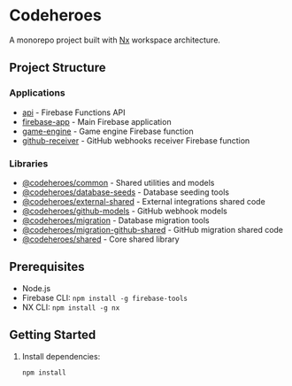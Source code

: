 # Codeheroes

A monorepo project built with [Nx](https://nx.dev) workspace architecture.

## Project Structure

### Applications

- [api](apps/api) - Firebase Functions API
- [firebase-app](apps/firebase-app) - Main Firebase application
- [game-engine](apps/game-engine) - Game engine Firebase function
- [github-receiver](apps/github-receiver) - GitHub webhooks receiver Firebase function

### Libraries

- [@codeheroes/common](libs/common) - Shared utilities and models
- [@codeheroes/database-seeds](libs/database-seeds) - Database seeding tools
- [@codeheroes/external-shared](libs/external-shared) - External integrations shared code
- [@codeheroes/github-models](packages/github-models) - GitHub webhook models
- [@codeheroes/migration](libs/migration) - Database migration tools
- [@codeheroes/migration-github-shared](libs/migration-github-shared) - GitHub migration shared code
- [@codeheroes/shared](libs/shared) - Core shared library

## Prerequisites

- Node.js
- Firebase CLI: `npm install -g firebase-tools`
- NX CLI: `npm install -g nx`

## Getting Started

1. Install dependencies:
   ```sh
   npm install
   ```

2. Configure Firebase project

## Contributing

1. Create a feature branch
2. Make your changes
3. Run tests: `nx affected:test`
4. Run lint: `nx affected:lint`
5. Submit a pull request

## License

This project is licensed under the ISC License - see the [LICENSE](LICENSE) file for details.